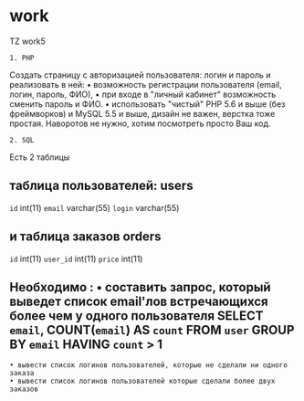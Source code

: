 # work
TZ work5



    1. PHP

Создать страницу с авторизацией пользователя: логин и пароль и реализовать в ней:
    • возможность регистрации пользователя (email, логин, пароль, ФИО),
    • при входе в "личный кабинет" возможность сменить пароль и ФИО. 
    • использовать "чистый" PHP 5.6 и выше (без фреймворков) и MySQL 5.5 и выше, дизайн не важен, верстка тоже простая. Наворотов не нужно, хотим посмотреть просто Ваш код.

    2. SQL

Есть 2 таблицы 

таблица пользователей:
users 
----------
`id` int(11)
`email` varchar(55)
`login` varchar(55)

и таблица заказов 
orders
--------
`id` int(11)
`user_id` int(11)
`price` int(11)

Необходимо :
    • составить запрос, который выведет список email'лов встречающихся более чем у одного пользователя
SELECT
	`email`,
	COUNT(`email`) AS `count`
FROM
	`user`
GROUP BY
	`email`
HAVING 
	`count` > 1
--------

    • вывести список логинов пользователей, которые не сделали ни одного заказа
    • вывести список логинов пользователей которые сделали более двух заказов


